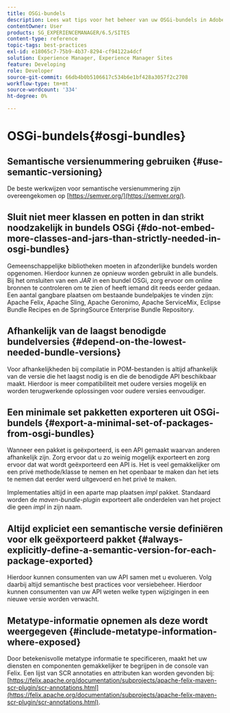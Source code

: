 ```yaml
---
title: OSGi-bundels
description: Lees wat tips voor het beheer van uw OSGi-bundels in Adobe Experience Manager.
contentOwner: User
products: SG_EXPERIENCEMANAGER/6.5/SITES
content-type: reference
topic-tags: best-practices
exl-id: e18065c7-75b9-4b37-8294-cf94122a4dcf
solution: Experience Manager, Experience Manager Sites
feature: Developing
role: Developer
source-git-commit: 66db4b0b5106617c534b6e1bf428a3057f2c2708
workflow-type: tm+mt
source-wordcount: '334'
ht-degree: 0%

---
```


# OSGi-bundels{#osgi-bundles}

## Semantische versienummering gebruiken {#use-semantic-versioning}

De beste werkwijzen voor semantische versienummering zijn overeengekomen op [https://semver.org/](https://semver.org/).

## Sluit niet meer klassen en potten in dan strikt noodzakelijk in bundels OSGi {#do-not-embed-more-classes-and-jars-than-strictly-needed-in-osgi-bundles}

Gemeenschappelijke bibliotheken moeten in afzonderlijke bundels worden opgenomen. Hierdoor kunnen ze opnieuw worden gebruikt in alle bundels. Bij het omsluiten van een *JAR* in een bundel OSGi, zorg ervoor om online bronnen te controleren om te zien of heeft iemand dit reeds eerder gedaan. Een aantal gangbare plaatsen om bestaande bundelpakjes te vinden zijn: Apache Felix, Apache Sling, Apache Geronimo, Apache ServiceMix, Eclipse Bundle Recipes en de SpringSource Enterprise Bundle Repository.

## Afhankelijk van de laagst benodigde bundelversies {#depend-on-the-lowest-needed-bundle-versions}

Voor afhankelijkheden bij compilatie in POM-bestanden is altijd afhankelijk van de versie die het laagst nodig is en die de benodigde API beschikbaar maakt. Hierdoor is meer compatibiliteit met oudere versies mogelijk en worden terugwerkende oplossingen voor oudere versies eenvoudiger.

## Een minimale set pakketten exporteren uit OSGi-bundels {#export-a-minimal-set-of-packages-from-osgi-bundles}

Wanneer een pakket is geëxporteerd, is een API gemaakt waarvan anderen afhankelijk zijn. Zorg ervoor dat u zo weinig mogelijk exporteert en zorg ervoor dat wat wordt geëxporteerd een API is. Het is veel gemakkelijker om een privé methode/klasse te nemen en het openbaar te maken dan het iets te nemen dat eerder werd uitgevoerd en het privé te maken.

Implementaties altijd in een aparte map plaatsen *impl* pakket. Standaard worden de *maven-bundle-plugin* exporteert alle onderdelen van het project die geen *impl* in zijn naam.

## Altijd expliciet een semantische versie definiëren voor elk geëxporteerd pakket {#always-explicitly-define-a-semantic-version-for-each-package-exported}

Hierdoor kunnen consumenten van uw API samen met u evolueren. Volg daarbij altijd semantische best practices voor versiebeheer. Hierdoor kunnen consumenten van uw API weten welke typen wijzigingen in een nieuwe versie worden verwacht.

## Metatype-informatie opnemen als deze wordt weergegeven {#include-metatype-information-where-exposed}

Door betekenisvolle metatype informatie te specificeren, maakt het uw diensten en componenten gemakkelijker te begrijpen in de console van Felix. Een lijst van SCR annotaties en attributen kan worden gevonden bij: [https://felix.apache.org/documentation/subprojects/apache-felix-maven-scr-plugin/scr-annotations.html](https://felix.apache.org/documentation/subprojects/apache-felix-maven-scr-plugin/scr-annotations.html).
